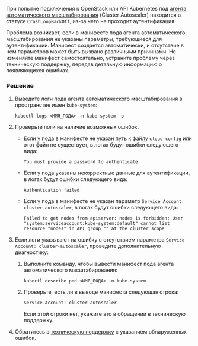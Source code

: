 При попытке подключения к OpenStack или API Kubernetes под [агента автоматического масштабирования](/ru/kubernetes/k8s/concepts/architecture#vozmozhnosti_masshtabirovaniya_klastera) (Cluster Autoscaler) находится в статусе `CrashLoopBackOff`, из-за чего не проходит аутентификация.

Проблема возникает, если в манифесте пода агента автоматического масштабирования не указаны параметры, требующиеся для аутентификации. Манифест создается автоматически, и отсутствие в нем параметров может быть вызвано различными причинами. Не изменяйте манифест самостоятельно, устраните проблему через техническую поддержку, передав детальную информацию о появляющихся ошибках.

### Решение

1. Выведите логи пода агента автоматического масштабирования в пространстве имен `kube-system`:

   ```console
   kubectl logs <ИМЯ_ПОДА> -n kube-system -p
   ```
1. Проверьте логи на наличие возможных ошибок. 

   - Если у пода в манифесте не указан путь к файлу `cloud-config` или этот файл не существует, в логах будут ошибки следующего вида:

      ```console
      You must provide a password to authenticate
      ```
   - Если у пода указаны некорректные данные для аутентификации, в логах будут ошибки следующего вида:

      ```console
      Authentication failed
      ```
   - Если у пода в манифесте не указан параметр `Service Account: cluster-autoscaler`, в логах будут ошибки следующего вида: 
   
      ```console
      Failed to get nodes from apiserver: nodes is forbidden: User "system:serviceaccount:kube-system:default" cannot list resource "nodes" in API group "" at the cluster scope
      ```   
     
1. Если логи указывают на ошибку с отсутствием параметра `Service Account: cluster-autoscaler`, проведите дополнительную диагностику:
   
   1. Выполните команду, чтобы вывести манифест пода агента автоматического масштабирования:

      ```console
      kubectl describe pod <ИМЯ_ПОДА> -n kube-system
      ```
   1. Проверьте, есть ли в выводе манифеста следующая строка:

      ```console
      Service Account: cluster-autoscaler
      ```
      Если этой строки нет, укажите это в обращении в техническую поддержку.

1. Обратитесь в [техническую поддержку](/ru/contacts) с указанием обнаруженных ошибок. 
